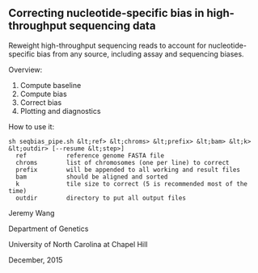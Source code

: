 Correcting nucleotide-specific bias in high-throughput sequencing data
----------------------------------------------------------------------

Reweight high-throughput sequencing reads to account for nucleotide-specific bias
from any source, including assay and sequencing biases.


Overview:

1.  Compute baseline
2.  Compute bias
3.  Correct bias
4.  Plotting and diagnostics


How to use it:

    sh seqbias_pipe.sh &lt;ref> &lt;chroms> &lt;prefix> &lt;bam> &lt;k> &lt;outdir> [--resume &lt;step>]
      ref           reference genome FASTA file
      chroms        list of chromosomes (one per line) to correct
      prefix        will be appended to all working and result files
      bam           should be aligned and sorted
      k             tile size to correct (5 is recommended most of the time)
      outdir        directory to put all output files


Jeremy Wang

Department of Genetics

University of North Carolina at Chapel Hill

December, 2015
